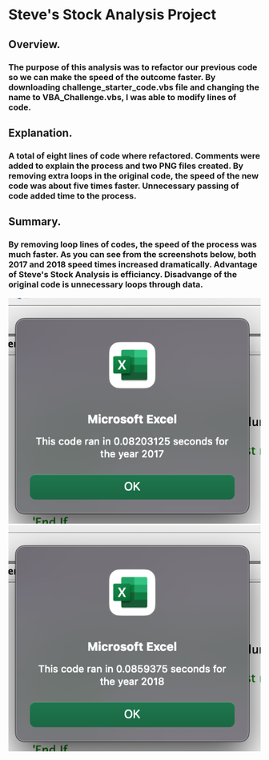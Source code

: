 # Steve's Stock Analysis Project

## Overview.
### The purpose of this analysis was to refactor our previous code so we can make the speed of the outcome faster.  By downloading **challenge_starter_code.vbs** file and changing the name to **VBA_Challenge.vbs**, I was able to modify lines of code.  

## Explanation.
### A total of eight lines of code where refactored.  Comments were added to explain the process and two PNG files created.  By removing extra loops in the original code, the speed of the new code was about five times faster.  Unnecessary passing of code added time to the process.

## Summary.
### By removing loop lines of codes, the speed of the process was much faster. As you can see from the screenshots below, both 2017 and 2018 speed times increased dramatically.  Advantage of Steve's Stock Analysis is efficiancy.  Disadvange of the original code is unnecessary loops through data.

![This is an image](https://github.com/ramon0101alonso/stock-analysis/blob/main/Resources/VBA_Challenge2017.png)
![This is an image](https://github.com/ramon0101alonso/stock-analysis/blob/main/Resources/VBA_Challenge_2018.png)







